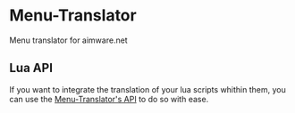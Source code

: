 # Menu-Translator
Menu translator for aimware.net

## Lua API
If you want to integrate the translation of your lua scripts whithin them, you can use the [Menu-Translator's API](https://github.com/zer420/Menu-Translator/wiki/API) to do so with ease.
